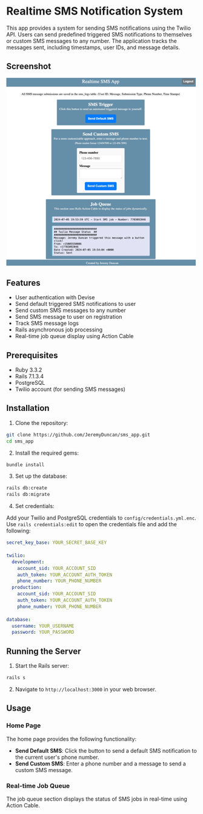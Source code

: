 
# Realtime SMS Notification System

This app provides a system for sending SMS notifications using the Twilio API.
Users can send predefined triggered SMS notifications to themselves or custom SMS messages to any number.
The application tracks the messages sent, including timestamps, user IDs, and message details.

## Screenshot

<img src="app/assets/images/app_sh.webp" alt="App Screenshot" width="500">

## Features

- User authentication with Devise
- Send default triggered SMS notifications to user
- Send custom SMS messages to any number
- Send SMS message to user on registration
- Track SMS message logs
- Rails asynchronous job processing
- Real-time job queue display using Action Cable

## Prerequisites

- Ruby 3.3.2
- Rails 7.1.3.4
- PostgreSQL
- Twilio account (for sending SMS messages)

## Installation

1. Clone the repository:

```sh
git clone https://github.com/JeremyDuncan/sms_app.git
cd sms_app
```

2. Install the required gems:

```sh
bundle install
```

3. Set up the database:

```sh
rails db:create
rails db:migrate
```

4. Set credentials:

Add your Twilio and PostgreSQL credentials to `config/credentials.yml.enc`. Use `rails credentials:edit` to open the credentials file and add the following:

```yaml
secret_key_base: YOUR_SECRET_BASE_KEY

twilio:
  development:
    account_sid: YOUR_ACCOUNT_SID
    auth_token: YOUR_ACCOUNT_AUTH_TOKEN
    phone_number: YOUR_PHONE_NUMBER
  production:
    account_sid: YOUR_ACCOUNT_SID
    auth_token: YOUR_ACCOUNT_AUTH_TOKEN
    phone_number: YOUR_PHONE_NUMBER

database:
  username: YOUR_USERNAME
  password: YOUR_PASSWORD

```

## Running the Server

1. Start the Rails server:

```sh
rails s
```

2. Navigate to `http://localhost:3000` in your web browser.

## Usage

### Home Page

The home page provides the following functionality:

- **Send Default SMS**: Click the button to send a default SMS notification to the current user's phone number.
- **Send Custom SMS**: Enter a phone number and a message to send a custom SMS message.

### Real-time Job Queue

The job queue section displays the status of SMS jobs in real-time using Action Cable.
